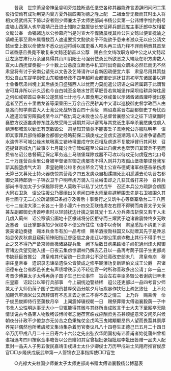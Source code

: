 <!-- { "loadSidebar": true } -->
　　昔我　世宗萧皇帝神圣睿明旁烛独断选任羣吏各称其器能谗言游辞罔间罔二策役指使动有成功用克内奠方夏外攘四夷功德之隆上配　二祖垂誉无极而其时出入将相文经武纬天下倚以安者则少师兼太子太师吏部尚书杨公实第一公讳博字惟约别号虞坡山西蒲人也举嘉靖己丑进士知陕之盩厔徙长安征拜兵部武库主事迁郎中故相翟文懿公奉　命犒诸边以公参幕府当是时宣大卒悍骄屡戕其帅公告文懿以便宜抚谕之镇赖无事至肃州属番数百人遮道要赏文懿欲弗予不能欲予患来者滋众无以应公请文懿坐堂上数以命使至不悉众远迎将缚以属吏番人叩头再三请乃释不罪而稍赉其首至□诸番感且畏竟不敢复来文懿还朝首以公荐　赐白金文绮改职方郎中公之从文懿起辽左迄甘肃行万余里具得其山川阴阳士马强弱怯勇民所欲恶之大端及在职方虏数入宣大山西抚督奏报一夕十数上公悬度立断悉中机宜时出奇画众谓未必然巳而无不然　肃皇将有讨于安南公请先以文告及乞降请许以自新因疏便宜六事　肃皇尽用其策益知公自山东提学副使山东粮储参政不四年超拜佥都御史巡抚甘肃初罕东诸属番以避士鲁番居肃州境上其后族类日盛强西人以忧而力莫能遣公诏语之曰若属羁于此谓暂安可耳非所以计久远也今自白城至金塔水甘而草肥吾若筑城堡作渠坝给耕具俾往居之何如咸顿首曰幸甚公遂筑城七计地与人置食用之器咸备以示诸酋诸酋讙呼徙出塞远者至百五十里凿龙首等渠垦田三万余亩召民耕其中又请以巡按御史督学政西人由是富而知学虏尝大入士竞公死战斩首百四十余级　赐诏嘉奖晋右副都御史丁母忧西人遮道泣留穷陬孤戍至今以尸祝仇鸾之未败也公与总督曾襄愍公论之征下诏狱而时襄愍方议逐套虏修东胜及故受降三城期并河以塞鸾与其党诋生事卒杀襄愍庚戌虏入蓟薄都城鸾以勤王有宠数毁公　肃皇知其情竟不能害壬子鸾殛死公亦服除明年　诏即其家拜兵部侍郎兼佥都御史经略蓟保二镇庚戌之变虏实道潮河川入议者争请备而水湍悍不可城公缘水筑墩离立错峙墩置戍守矢石相及虏遂不复敢掉臂行其间秋　召还提督京城九门故事岁七月辄分兵守陴如寇至公曰此自疲术也亟罢归其营兵不劳而费省冬诏公总督蓟辽保定军务选士马缮堡堞除戎器不可攻以待攻无何虏寇古北口号二十万连营百余里公身被甲督诸军御之虏屡攻不得入则并力攻孤山堡夜攀堞登我军斮其腕堕虏气大沮　肃皇驰赐公绯豸衣出帑金万犒士公宣布德威诸军益感奋杀伤虏无算巳又募死士持火器夜惊其营竟夕四五发虏众自相蹂躝死比明悉遁去论功晋右都御史兼待郎荫一子锦衣卫千户明年虏万骑入马兰峪击却之几获其酋打来孙　召拜兵部尚书寻加太子少保黜陟将吏人莫敢干以私丁父忧戊午　召还本兵公方疏辞会虏围大同右卫急　诏公往援公乃墨缞出关虏闻曰杨太师至矣遽解围去先是右卫被围久其将士固守无二心公疏请褒□条战守及善后十事奏行之又筑牛心等堡寨墩台二千八百七十二座浚大濠二长各三十里小濠六十四交互联络虏左右顾不得骋而南晋太子太保兼左副都御史虏酋哱素时以轻骑扰边计擒之斩其党十五人分兵袭击斩获又若干人未几虏入蓟州　诏公移镇公画地十区檄诸将分区拒守而三耀武于边诸酋震悚终岁无敢近塞者　召还掌部事加少保权幸不便公所往往飞语中以奇祸　肃皇悉拒不纳更下谕褒美诸边奏捷　赐本兵金币有加一品考绩　赐羊酒授勋柱国又以勋赠其先于是谗忌始息癸亥秋虏且窥蓟前锋阳指辽督臣信之身走辽以御公策虏诈檄止其行不得手书三止之又不得乃严备京师而檄诸路提兵赴　阙下后数日虏果踰墙子岭犯通州烽火彻御官诸边兵望见驰入援一日夜云集虏惊谓神乃解去乙丑以一品再考荫子国子生吏部尚书缺廷臣首推公　肃皇难其代留疏一日念非公不足任竟改吏部未几　肃皇帝崩　穆宗庄皇帝奉　遗诏录忠谏举遗佚公皆赞成之修平宸濠功复新建伯文成王公爵　召诸旧德布在台省郡邑长吏有声绩增秩示劳不轻徙官一时所称善政多出公请丁卯一品三考晋少傅兼太子太傅再荫子国子生己巳论事忤　旨会左右幸臣多毁公者谢病归辛未　庄皇寤　诏起公以宰行兵部事　今上嗣统边警益稀　迢公还吏部以一品四考晋少师兼太子太师仍荫子国子生赐赉甚厚癸酉分献夕月坛疾暴作扶归上疏乞致仕　上不允加赐饩牢酒米公又疏辞谓有不忍言去之状三不得不去之情三　上乃许　赐乘传　命子俊民俊卿侍行至蒲数月卒　上闻震悼辍视朝一日　赐祭葬赠太傅谥襄毅荫一子中书舍人公性明达事无大小一见辄能得其微与其终所当成败言于士大夫下至厮卒无隐情谈说古今品第人物敷畅该博听者忘倦莅官临戎应酬庶务虽甚烦遽意常安闲夙兴候朝夜分计政不少倦怠亦无劳苦之色秉旄仗金戊鸣玉曳裙颙颙昂昂人望而畏葢其禀厚养完非偶然也所著虞坡文集诗集杂着历官奏议凡八十四卷生正德己巳五月二十四日卒万历甲戌八月二十三日寿六十六公之先出弘农华阴国初有讳善甫者始徙蒲州曾祖谌祖选考四川按察佥事瞻皆以公贵赠如其官曾祖妣张祖妣赵李妣田皆赠一品夫人配累封一品夫人子男五俊民嘉靖壬戌进士太仆少卿俊士万历甲戌进士凤翔府推官俊彦官□□乡隆庆戊辰武举第一人管锦衣卫事指挥使□□官生 

　　○光禄大夫柱国少师兼太子太师吏部尚书赠太傅谥襄毅杨公博墓表 

